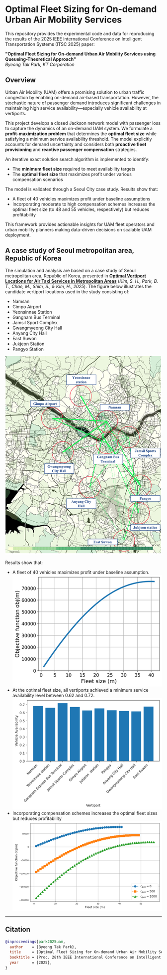 # Optimal Fleet Sizing for On-demand Urban Air Mobility Services 

This repository provides the experimental code and data for reproducing the results of the 2025 IEEE International Conference on Intelligent Transportation Systems (ITSC 2025) paper:

**"Optimal Fleet Sizing for On-demand Urban Air Mobility Services using Queueing-Theoretical Approach"**  
*Byeong Tak Park, KT Corporation*

## Overview

Urban Air Mobility (UAM) offers a promising solution to urban traffic congestion by enabling on-demand air-based transportation. However, the stochastic nature of passenger demand introduces significant challenges in maintaining high service availability—especially vehicle availability at vertiports.

This project develops a closed Jackson network model with passenger loss to capture the dynamics of an on-demand UAM system. We formulate a **profit-maximization problem** that determines the **optimal fleet size** while satisfying a minimum service availability threshold. The model explicitly accounts for demand uncertainty and considers both **proactive fleet provisioning** and **reactive passenger compensation** strategies.

An iterative exact solution search algorithm is implemented to identify:
- The **minimum fleet size** required to meet availability targets
- The **optimal fleet size** that maximizes profit under various compensation scenarios

The model is validated through a Seoul City case study. Results show that:
- A fleet of 40 vehicles maximizes profit under baseline assumptions
- Incorporating moderate to high compensation schemes increases the optimal fleet size (to 48 and 55 vehicles, respectively) but reduces profitability

This framework provides actionable insights for UAM fleet operators and urban mobility planners making data-driven decisions on scalable UAM deployment.


## A case study of Seoul metropolitan area, Republic of Korea

The simulation and analysis are based on a case study of Seoul metropolitan area, Republic of Korea, presented in [**Optimal Vertiport Locations for Air Taxi Services in Metropolitan Areas**](https://link.springer.com/article/10.1007/s42405-024-00807-4) (*Kim, S. H., Park, B. T., Chae, M., Shim, S., & Kim, H., 2025*).
The figure below illustrates the candidate vertiport locations used in the study consisting of:
- Namsan
- Gimpo Airport
- Yeonsinnae Station
- Gangnam Bus Terminal
- Jamsil Sport Complex
- Gwangmyeong City Hall
- Anyang City Hall
- East Suwon
- Jukjeon Station
- Pangyo Station

![10 vertiports in Seoul, Republic of Korea](fig_vpt_locations.jpg)

Results show that: 
- A fleet of 40 vehicles maximizes profit under baseline assumption.
   <img src="result/fig_obj_function.png" alt="Objective function" width="600"/>
- At the optimal fleet size, all vertiports achieved a minimum service availability level between 0.62 and 0.72.
  <img src="result/fig_veh_availability.png" alt="Service Availabilities of 10 vertiports" width="600"/>
- Incorporating compensation schemes increases the optimal fleet sizes but reduces profitability
  <img src="result/fig_compen_scheme.png" alt="Sensitivity Analysis of Compensation Schemes" width="600"/>


---
## Citation
```bibtex
@inproceedings{park2025uam,
  author    = {Byeong Tak Park},
  title     = {Optimal Fleet Sizing for On-demand Urban Air Mobility Services using Queueing-Theoretical Approach},
  booktitle = {Proc. 28th IEEE International Conference on Intelligent Transportation Systems (ITSC)},
  year      = {2025},
}

